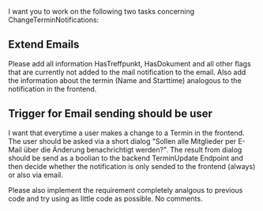 I want you to work on the following two tasks concerning ChangeTerminNotifications:

## Extend Emails
Please add all information HasTreffpunkt, HasDokument and all other flags that are currently not added to the mail notification to the email. Also add the information about the termin (Name and Starttime) analogous to the notification in the frontend.

## Trigger for Email sending should be user 
I want that everytime a user makes a change to a Termin in the frontend. The user should be asked via a short dialog "Sollen alle Mitglieder per E-Mail über die Änderung benachrichtigt werden?". The result from dialog should be send as a boolian to the backend TerminUpdate Endpoint and then decide whether the notification is only sended to the frontend (always) or also via email. 

Please also implement the requirement completely analgous to previous code and try using as little code as possible. No comments.
